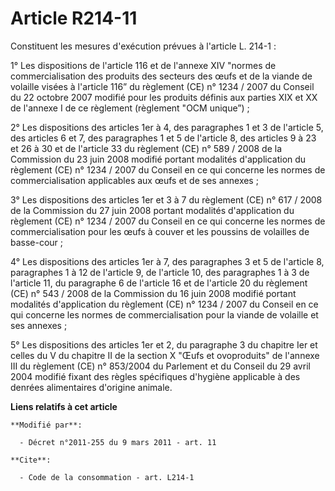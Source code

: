 # Article R214-11

Constituent les mesures d'exécution prévues à l'article L. 214-1 : 

1° Les dispositions de l'article 116 et de l'annexe XIV "normes de commercialisation des produits des secteurs des œufs et de
la viande de volaille visées à l'article 116” du règlement (CE) n° 1234 / 2007 du Conseil du 22 octobre 2007 modifié pour les
produits définis aux parties XIX et XX de l'annexe I de ce règlement (règlement "OCM unique”) ;

2° Les dispositions des articles 1er à 4, des paragraphes 1 et 3 de l'article 5, des articles 6 et 7, des paragraphes 1 et 5
de l'article 8, des articles 9 à 23 et 26 à 30 et de l'article 33 du règlement (CE) n° 589 / 2008 de la Commission du 23 juin
2008 modifié portant modalités d'application du règlement (CE) n° 1234 / 2007 du Conseil en ce qui concerne les normes de
commercialisation applicables aux œufs et de ses annexes ;

3° Les dispositions des articles 1er et 3 à 7 du règlement (CE) n° 617 / 2008 de la Commission du 27 juin 2008 portant
modalités d'application du règlement (CE) n° 1234 / 2007 du Conseil en ce qui concerne les normes de commercialisation pour
les œufs à couver et les poussins de volailles de basse-cour ; 

4° Les dispositions des articles 1er à 7, des paragraphes 3 et 5 de l'article 8, paragraphes 1 à 12 de l'article 9, de
l'article 10, des paragraphes 1 à 3 de l'article 11, du paragraphe 6 de l'article 16 et de l'article 20 du règlement (CE) n°
543 / 2008 de la Commission du 16 juin 2008 modifié portant modalités d'application du règlement (CE) n° 1234 / 2007 du
Conseil en ce qui concerne les normes de commercialisation pour la viande de volaille et ses annexes ;

5° Les dispositions des articles 1er et 2, du paragraphe 3 du chapitre Ier et celles du V du chapitre II de la section X
"Œufs et ovoproduits" de l'annexe III du règlement (CE) n° 853/2004 du Parlement et du Conseil du 29 avril 2004 modifié
fixant des règles spécifiques d'hygiène applicable à des denrées alimentaires d'origine animale.

**Liens relatifs à cet article**

	**Modifié par**:

	  - Décret n°2011-255 du 9 mars 2011 - art. 11

	**Cite**:

	  - Code de la consommation - art. L214-1
